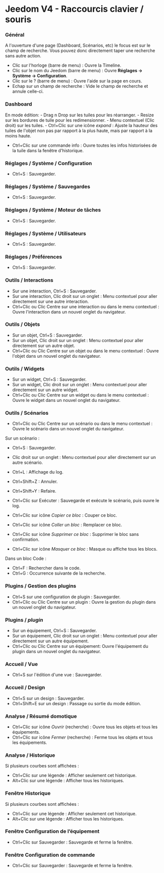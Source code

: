 # Jeedom V4 - Raccourcis clavier / souris

### Général

A l'ouverture d'une page (Dashboard, Scénarios, etc) le focus est sur le champ de recherche. Vous pouvez donc directement taper une recherche sans autre action.

- Clic sur l'horloge (barre de menu) : Ouvre la Timeline.
- Clic sur le nom du Jeedom (barre de menu)  : Ouvre **Réglages → Système → Configuration**.
- Clic sur le ?  (barre de menu)  : Ouvre l'aide sur la page en cours.
- Echap sur un champ de recherche : Vide le champ de recherche et annule celle-ci.

### Dashboard
En mode édition:
	- Drag n Drop sur les tuiles pour les réarranger.
	- Resize sur les bordures de tuile pour les redimensionner.
	- Menu contextuel (Clic droit) sur les tuiles.
	- Ctrl+Clic sur une icône *expand* : Ajuste la hauteur des tuiles de l'objet non pas par rapport à la plus haute, mais par rapport à la moins haute.

- Ctrl+Clic sur une commande info : Ouvre toutes les infos historisées de la tuile dans la fenêtre d'historique.

### Réglages / Système / Configuration
- Ctrl+S : Sauvegarder.

### Réglages / Système / Sauvegardes
- Ctrl+S : Sauvegarder.

### Réglages / Système / Moteur de tâches
- Ctrl+S : Sauvegarder.

### Réglages / Système / Utilisateurs
- Ctrl+S : Sauvegarder.

### Réglages / Préférences
- Ctrl+S : Sauvegarder.

### Outils / Interactions
- Sur une interaction, Ctrl+S : Sauvegarder.
- Sur une interaction, Clic droit sur un onglet : Menu contextuel pour aller directement sur une autre interaction.
- Ctrl+Clic ou Clic Centre sur une interaction ou dans le menu contextuel : Ouvre l'interaction dans un nouvel onglet du navigateur.

### Outils / Objets
- Sur un objet, Ctrl+S : Sauvegarder.
- Sur un objet, Clic droit sur un onglet : Menu contextuel pour aller directement sur un autre objet.
- Ctrl+Clic ou Clic Centre sur un objet ou dans le menu contextuel : Ouvre l'objet dans un nouvel onglet du navigateur.

### Outils / Widgets
- Sur un widget, Ctrl+S : Sauvegarder.
- Sur un widget, Clic droit sur un onglet : Menu contextuel pour aller directement sur un autre widget.
- Ctrl+Clic ou Clic Centre sur un widget ou dans le menu contextuel : Ouvre le widget dans un nouvel onglet du navigateur.

### Outils / Scénarios
- Ctrl+Clic ou Clic Centre sur un scénario ou dans le menu contextuel : Ouvre le scénario dans un nouvel onglet du navigateur.

Sur un scénario :
- Ctrl+S : Sauvegarder.
- Clic droit sur un onglet : Menu contextuel pour aller directement sur un autre scénario.
- Ctrl+L : Affichage du log.
- Ctrl+Shift+Z : Annuler.
- Ctrl+Shift+Y : Refaire.

- Ctrl+Clic sur Exécuter : Sauvegarde et exécute le scénario, puis ouvre le log.
- Ctrl+Clic sur icône *Copier ce bloc* : Couper ce bloc.
- Ctrl+Clic sur icône *Coller un bloc* : Remplacer ce bloc.
- Ctrl+Clic sur icône *Supprimer ce bloc* : Supprimer le bloc sans confirmation.
- Ctrl+Clic sur icône *Masquer ce bloc* : Masque ou affiche tous les blocs.

Dans un bloc Code :
- Ctrl+F : Rechercher dans le code.
- Ctrl+G : Occurrence suivante de la recherche.

### Plugins / Gestion des plugins
- Ctrl+S sur une configuration de plugin : Sauvegarder.
- Ctrl+Clic ou Clic Centre sur un plugin : Ouvre la gestion du plugin dans un nouvel onglet du navigateur.

### Plugins / *plugin*
- Sur un équipement, Ctrl+S  : Sauvegarder.
- Sur un équipement, Clic droit sur un onglet : Menu contextuel pour aller directement sur un autre équipement.
- Ctrl+Clic ou Clic Centre sur un équipement: Ouvre l'équipement du plugin dans un nouvel onglet du navigateur.

### Accueil / Vue
- Ctrl+S sur l'édition d'une vue : Sauvegarder.

### Accueil / Design
- Ctrl+S sur un design : Sauvegarder.
- Ctrl+Shift+E sur un design : Passage ou sortie du mode édition.

### Analyse / Résumé domotique
- Ctrl+Clic sur icône *Ouvrir* (recherche) : Ouvre tous les objets et tous les équipements.
- Ctrl+Clic sur icône *Fermer* (recherche) : Ferme tous les objets et tous les équipements.

### Analyse / Historique
Si plusieurs courbes sont affichées :
- Ctrl+Clic sur une légende : Afficher seulement cet historique.
- Alt+Clic sur une légende : Afficher tous les historiques.

### Fenêtre Historique
Si plusieurs courbes sont affichées :
- Ctrl+Clic sur une légende : Afficher seulement cet historique.
- Alt+Clic sur une légende : Afficher tous les historiques.

### Fenêtre Configuration de l’équipement
- Ctrl+Clic sur Sauvegarder : Sauvegarde et ferme la fenêtre.

### Fenêtre Configuration de commande
- Ctrl+Clic sur Sauvegarder : Sauvegarde et ferme la fenêtre.
